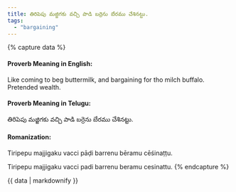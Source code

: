 ```yaml
---
title: తిరిపెపు మజ్జిగకు వచ్చి పాడి బర్రెను బేరము చేశినట్టు.
tags:
  - "bargaining"
---
```


{% capture data %}
#### Proverb Meaning in English:
Like coming to beg buttermilk, and bargaining for tho milch buffalo.
Pretended wealth.

#### Proverb Meaning in Telugu:
తిరిపెపు మజ్జిగకు వచ్చి పాడి బర్రెను బేరము చేశినట్టు.

#### Romanization:
Tiripepu majjigaku vacci pāḍi barrenu bēramu cēśinaṭṭu.

Tiripepu majjigaku vacci padi barrenu beramu cesinattu.
{% endcapture %}

{{ data | markdownify }}

